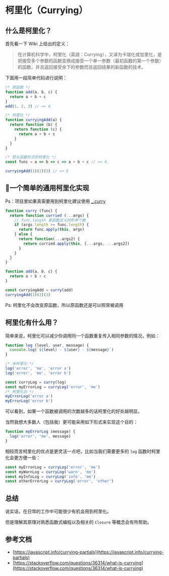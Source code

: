 # 柯里化（Currying）

## 什么是柯里化？
首先看一下 Wiki 上给出的定义：
> 在计算机科学中，柯里化（英語：Currying），又译为卡瑞化或加里化，是把接受多个参数的函数变换成接受一个单一参数（最初函数的第一个参数）的函数，并且返回接受余下的参数而且返回结果的新函数的技术。

下面用一段简单代码进行说明：
```js
/* 原函数 */
function add(a, b, c) {
  return a + b + c
}
add(1, 2, 3) // => 6

/* 柯里化 */
function curryingAdd(a) {
  return function (b) {
    return function (c) {
      return a + b + c
    }
  }
}

/* 箭头函数形式的柯里化 */
const func = a => b => c => a + b + c // => 6

curryingAdd(1)(2)(3) // => 6
```

## 一个简单的通用柯里化实现
Ps：项目里如果真需要用到柯里化建议使用 [_.curry](https://lodash.com/docs/4.17.15#curry)
```js
function curry (func) {
  return function curried (...args) {
    // func.length 是函数定义的形参个数
    if (args.length >= func.length) {
      return func.apply(this, args)
    } else {
      return function(...args2) {
        return curried.apply(this, [...args, ...args2])
      }
    }
  }
}

function add(a, b, c) {
  return a + b + c
}

const curryingAdd = curry(add)
curryingAdd(1)(2)(3)
```
Ps: 柯里化不会改变原函数，所以原函数还是可以照常被调用

## 柯里化有什么用？
简单来说，柯里化可以减少你调用同一个函数重复传入相同参数的情况，例如：
```js
function log (level, user, message) {
  console.log(`${level} - ${user} - ${message}`)
}

/* 未柯里化 */
log('error', 'me', 'error a')
log('error', 'me', 'error b')

const curryLog = curry(log)
const myErrorLog = curryLog('error', 'me')
/* 柯里化后 */
myErrorLog('error a')
myErrorLog('error b')
```
可以看到，如果一个函数被调用的次数越多的话柯里化的好处越明显。  

当然我想大多数人（包括我）更可能采用如下形式来实现这个目的：
```js
function myErrorLog (message) {
  log('error', 'me', message)
}
```
相较而言柯里化的优点是更灵活一点吧，比如当我们需要更多的 `log` 函数时柯里化会更方便一些：
```js
const myErrorLog = curryLog('error', 'me')
const myWarnLog = curryLog('warn', 'me')
const myInfoLog = curryLog('info', 'me')
const otherErrorLog = curryLog('error', 'other')
```


## 总结
说实话，在日常的工作中可能很少有机会用到柯里化。  

但是理解其原理对熟悉函数式编程以及相关的 `Closure` 等概念会有所帮助。

## 参考文档
* [https://javascript.info/currying-partials](https://javascript.info/currying-partials)
* [https://stackoverflow.com/questions/36314/what-is-currying](https://stackoverflow.com/questions/36314/what-is-currying)